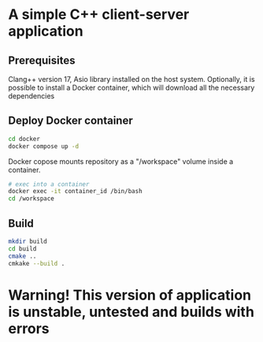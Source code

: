 # A simple C++ client-server application

## Prerequisites
Clang++ version 17, Asio library installed on the host system. Optionally, it is possible to install a Docker container, which will download all the necessary dependencies

## Deploy Docker container
```bash
cd docker
docker compose up -d
```
Docker copose mounts repository as a "/workspace" volume inside a container.
```bash
# exec into a container
docker exec -it container_id /bin/bash
cd /workspace
```

## Build
```bash
mkdir build
cd build
cmake ..
cmkake --build .
```

# Warning! This version of application is unstable, untested and builds with errors
